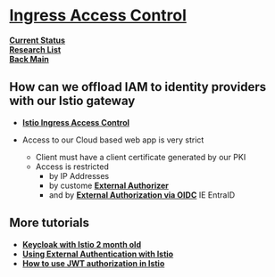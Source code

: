 # **[Ingress Access Control](https://istio.io/latest/docs/tasks/security/authorization/authz-ingress/)**

**[Current Status](../../../../development/status/weekly/current_status.md)**\
**[Research List](../../../../research/research_list.md)**\
**[Back Main](../../../../README.md)**

## How can we offload IAM to identity providers with our Istio gateway

- **[Istio Ingress Access Control](../../research/a_l/istio/security/ingress_access_control.md)**

- Access to our Cloud based web app is very strict
  - Client must have a client certificate generated by our PKI
  - Access is restricted
    - by IP Addresses
    - by custome **[External Authorizer](https://istio.io/latest/docs/tasks/security/authorization/)**
    - and by **[External Authorization via OIDC](https://www.digihunch.com/2022/02/istio-external-authorization/)** IE EntraID

## More tutorials

- **[Keycloak with Istio 2 month old](https://chrishaessig.medium.com/keycloak-with-istio-and-oauth2-proxy-65227a383c15)**
- **[Using External Authentication with Istio](https://dzone.com/articles/origin-authentication-and-rbac-in-istio-with-custo)**
- **[How to use JWT authorization in Istio](JWThttps://stackoverflow.com/questions/59897998/how-to-use-authorization-and-jwt-with-istio)**

